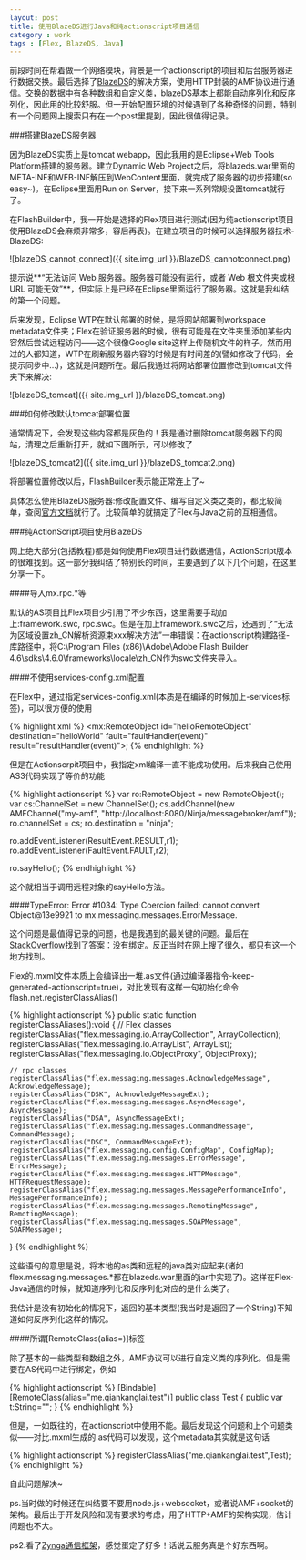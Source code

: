 ```yaml
---
layout: post
title: 使用BlazeDS进行Java和纯actionscript项目通信
category : work
tags : [Flex, BlazeDS, Java]
---
```


前段时间在帮着做一个网络模块，背景是一个actionscript的项目和后台服务器进行数据交换。最后选择了[BlazeDS](http://opensource.adobe.com/wiki/display/blazeds/BlazeDS)的解决方案，使用HTTP封装的AMF协议进行通信。交换的数据中有各种数组和自定义类，blazeDS基本上都能自动序列化和反序列化，因此用的比较舒服。但一开始配置环境的时候遇到了各种奇怪的问题，特别有一个问题网上搜索只有在一个post里提到，因此很值得记录。

###搭建BlazeDS服务器

因为BlazeDS实质上是tomcat webapp，因此我用的是Eclipse+Web Tools Platform搭建的服务器。建立Dynamic Web Project之后，将blazeds.war里面的META-INF和WEB-INF解压到WebContent里面，就完成了服务器的初步搭建(so easy~)。在Eclipse里面用Run on Server，接下来一系列常规设置tomcat就行了。

在FlashBuilder中，我一开始是选择的Flex项目进行测试(因为纯actionscript项目使用BlazeDS会麻烦非常多，容后再表)。在建立项目的时候可以选择服务器技术-BlazeDS:

![blazeDS_cannot_connect]({{ site.img_url }}/BlazeDS_cannotconnect.png)

提示说**“无法访问 Web 服务器。服务器可能没有运行，或者 Web 根文件夹或根 URL 可能无效”**，但实际上是已经在Eclipse里面运行了服务器。这就是我纠结的第一个问题。

后来发现，Eclipse WTP在默认部署的时候，是将网站部署到workspace metadata文件夹；Flex在验证服务器的时候，很有可能是在文件夹里添加某些内容然后尝试远程访问——这个很像Google site这样上传随机文件的样子。然而用过的人都知道，WTP在刷新服务器内容的时候是有时间差的(譬如修改了代码，会提示同步中...)，这就是问题所在。最后我通过将网站部署位置修改到tomcat文件夹下来解决:

![blazeDS_tomcat]({{ site.img_url }}/blazeDS_tomcat.png)

###如何修改默认tomcat部署位置

通常情况下，会发现这些内容都是灰色的！我是通过删除tomcat服务器下的网站，清理之后重新打开，就如下图所示，可以修改了

![blazeDS_tomcat2]({{ site.img_url }}/blazeDS_tomcat2.png)

将部署位置修改以后，FlashBuilder表示能正常连上了~

具体怎么使用BlazeDS服务器:修改配置文件、编写自定义类之类的，都比较简单，查阅[官方文档](http://livedocs.adobe.com/blazeds/1/blazeds_devguide/)就行了。比较简单的就搞定了Flex与Java之前的互相通信。

###纯ActionScript项目使用BlazeDS

网上绝大部分(包括教程)都是如何使用Flex项目进行数据通信，ActionScript版本的很难找到。这一部分我纠结了特别长的时间，主要遇到了以下几个问题，在这里分享一下。

####导入mx.rpc.\*等

默认的AS项目比Flex项目少引用了不少东西，这里需要手动加上:framework.swc, rpc.swc。但是在加上framework.swc之后，还遇到了“无法为区域设置zh_CN解析资源束xxx解决方法”一串错误：在actionscript构建路径-库路径中，将C:\Program Files (x86)\Adobe\Adobe Flash Builder 4.6\sdks\4.6.0\frameworks\locale\zh_CN作为swc文件夹导入。

####不使用services-config.xml配置

在Flex中，通过指定services-config.xml(本质是在编译的时候加上-services标签)，可以很方便的使用

{% highlight xml %}
<mx:RemoteObject id="helloRemoteObject" destination="helloWorld" fault="faultHandler(event)" result="resultHandler(event)">;
{% endhighlight %}

但是在Actionscrpit项目中，我指定xml编译一直不能成功使用。后来我自己使用AS3代码实现了等价的功能

{% highlight actionscript %}
var ro:RemoteObject = new RemoteObject();
var cs:ChannelSet = new ChannelSet(); 
cs.addChannel(new AMFChannel("my-amf", "http://localhost:8080/Ninja/messagebroker/amf"));
ro.channelSet = cs;
ro.destination = "ninja"; 

ro.addEventListener(ResultEvent.RESULT,r1);
ro.addEventListener(FaultEvent.FAULT,r2);

ro.sayHello();
{% endhighlight %}

这个就相当于调用远程对象的sayHello方法。

####TypeError: Error #1034: Type Coercion failed: cannot convert Object@13e9921 to mx.messaging.messages.ErrorMessage. 

这个问题是最值得记录的问题，也是我遇到的最关键的问题。最后在[StackOverflow](http://stackoverflow.com/questions/8987109/using-remoteobject-amf-from-a-flash-or-pure-as3-project)找到了答案：没有绑定。反正当时在网上搜了很久，都只有这一个地方找到。

Flex的.mxml文件本质上会编译出一堆.as文件(通过编译器指令-keep-generated-actionscript=true)，对比发现有这样一句初始化命令flash.net.registerClassAlias()

{% highlight actionscript %}
public static function registerClassAliases():void
{
    // Flex classes
    registerClassAlias("flex.messaging.io.ArrayCollection", ArrayCollection);
    registerClassAlias("flex.messaging.io.ArrayList", ArrayList);
    registerClassAlias("flex.messaging.io.ObjectProxy", ObjectProxy);
    
    // rpc classes
    registerClassAlias("flex.messaging.messages.AcknowledgeMessage", AcknowledgeMessage);
    registerClassAlias("DSK", AcknowledgeMessageExt);
    registerClassAlias("flex.messaging.messages.AsyncMessage", AsyncMessage);
    registerClassAlias("DSA", AsyncMessageExt);
    registerClassAlias("flex.messaging.messages.CommandMessage", CommandMessage);
    registerClassAlias("DSC", CommandMessageExt);
    registerClassAlias("flex.messaging.config.ConfigMap", ConfigMap);
    registerClassAlias("flex.messaging.messages.ErrorMessage", ErrorMessage);
    registerClassAlias("flex.messaging.messages.HTTPMessage", HTTPRequestMessage);
    registerClassAlias("flex.messaging.messages.MessagePerformanceInfo", MessagePerformanceInfo);
    registerClassAlias("flex.messaging.messages.RemotingMessage", RemotingMessage);
    registerClassAlias("flex.messaging.messages.SOAPMessage", SOAPMessage);
}
{% endhighlight %}

这些语句的意思是说，将本地的as类和远程的java类对应起来(诸如flex.messaging.messages.\*都在blazeds.war里面的jar中实现了)。这样在Flex-Java通信的时候，就知道序列化和反序列化对应的是什么类了。

我估计是没有初始化的情况下，返回的基本类型(我当时是返回了一个String)不知道如何反序列化这样的情况。

####所谓\[RemoteClass(alias=)\]标签

除了基本的一些类型和数组之外，AMF协议可以进行自定义类的序列化。但是需要在AS代码中进行绑定，例如

{% highlight actionscript %}
[Bindable]
[RemoteClass(alias="me.qiankanglai.test")]
public class Test
{
    public var t:String="";
}
{% endhighlight %}

但是，一如既往的，在actionscript中使用不能。最后发现这个问题和上个问题类似——对比.mxml生成的.as代码可以发现，这个metadata其实就是这句话

{% highlight actionscript %}
registerClassAlias("me.qiankanglai.test",Test);
{% endhighlight %}

自此问题解决~

ps.当时做的时候还在纠结要不要用node.js+websocket，或者说AMF+socket的架构。最后出于开发风险和现有要求的考虑，用了HTTP+AMF的架构实现，估计问题也不大。

ps2.看了[Zynga通信框架](http://www.quora.com/How-does-server-technology-work-for-Zyngas-games)，感觉蛋定了好多！话说云服务真是个好东西啊。